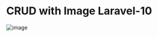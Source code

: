 # CRUD with Image Laravel-10

![image](https://user-images.githubusercontent.com/98692798/235460407-994e6170-cbbb-4bd9-a40b-2c8cb6271df9.png)
